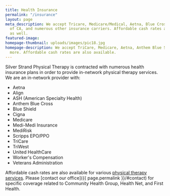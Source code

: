 ```yaml
---
title: Health Insurance
permalink: "/insurance"
layout: page
meta_description: We accept Tricare, Medicare/Medical, Aetna, Blue Cross, Blue Shield
  of CA, and numerous other insurance carriers. Affordable cash rates are available
  as well.
featured-image:
homepage-thumbnail: uploads/images/pic18.jpg
homepage-description: We accept TriCare, Medicare, Aetna, Anthem Blue Shield, and
  more. Affordable cash rates are also available.
---
```


Silver Strand Physical Therapy is contracted with numerous health insurance plans in order to provide in-network physical therapy services. We are an in-network provider with:

- Aetna
- Align
- ASH (American Specialty Health)
- Anthem Blue Cross
- Blue Shield
- Cigna
- Medicare
- Medi-Medi Insurance
- MediRisk
- Scripps EPO/PPO
- TriCare
- TriWest
- United HealthCare
- Worker's Compensation
- Veterans Administration

Affordable cash rates are also available for various [physical therapy services](/services). Please [contact our office]({{ page.permalink }}/#contact) for specific coverage related to Community Health Group, Health Net, and First Health.
